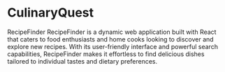 # CulinaryQuest
RecipeFinder RecipeFinder is a dynamic web application built with React that caters to food enthusiasts and home cooks looking to discover and explore new recipes. With its user-friendly interface and powerful search capabilities, RecipeFinder makes it effortless to find delicious dishes tailored to individual tastes and dietary preferences.
